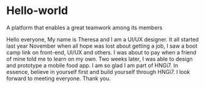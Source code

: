 # Hello-world
A platform that enables a great teamwork among its members


Hello everyone, 
My name is Theresa and I am a UI/UX designer. 
It all started last year November when all hope was lost about getting a job, I saw a boot camp link on front-end, UI/UX  and others. I was about to pay when a friend of mine told me to learn on my own. Two weeks later, I was able to design and prototype a mobile food app. I am so glad I am part of HNGi7.
In essence, believe in yourself first and build yourself through HNGi7. 
I look forward to meeting everyone.
Thank you. 
